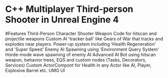 # C++ Multiplayer Third-person Shooter in Unreal Engine 4 
#Features
Third-Person Character
 Shooter Weapon Code for hitscan and projectile weapons
Custom AI 'tracker ball' like Gears of War that tracks and explodes near players.
 Power-up system including 'Health Regeneration' and 'Super Speed'
 Enemy AI Spawning using 'Environment Query System'
 Horde-mode wave spawning of enemy AI
 Advanced AI Bot using hitscan weapon, behavior trees, EQS and custom nodes (Tasks, Decorators, Services)
 Custom ActorCompont for Health in any Actor like AI, Player, Explosive Barrel etc.
 UMG UI

